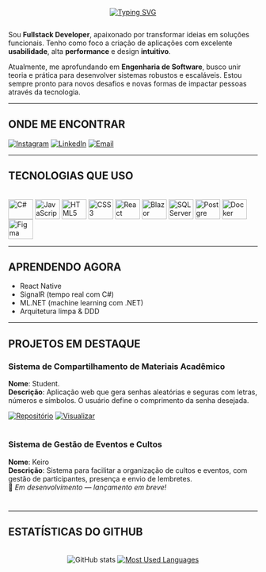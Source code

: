 <div align="center">
  
  [![Typing SVG](https://readme-typing-svg.demolab.com?font=Fira+Code&pause=1000&color=FFFFFF&width=435&lines=Olá,+eu+Domingos+Nascimento)](https://git.io/typing-svg)

</div>

<img align="center" alt="" src="./src/header-gif.gif">

<p>
  
Sou **Fullstack Developer**, apaixonado por transformar ideias em soluções funcionais. Tenho como foco a criação de aplicações com excelente **usabilidade**, alta **performance** e design **intuitivo**.

Atualmente, me aprofundando em **Engenharia de Software**, busco unir teoria e prática para desenvolver sistemas robustos e escaláveis. Estou sempre pronto para novos desafios e novas formas de impactar pessoas através da tecnologia.

</p>

---

<h2>ONDE ME ENCONTRAR</h2>

[![Instagram](https://img.shields.io/badge/Instagram-E4405F?style=for-the-badge&logo=instagram&logoColor=white)](https://www.instagram.com/adyllsxn/)
[![LinkedIn](https://img.shields.io/badge/LinkedIn-0077B5?style=for-the-badge&logo=linkedin&logoColor=white)](https://www.linkedin.com/in/adyllsxn-08a0b5354/)
[![Email](https://img.shields.io/badge/Email-domingosadyllsxn@email.com-informational?style=for-the-badge&logo=gmail)](mailto:domingosadyllsxn@email.com)


---

<h2>TECNOLOGIAS QUE USO</h2> 

<div style="display: inline_block"><br>
  <img align="center" alt="C#" height="40" width="50" src="https://cdn.jsdelivr.net/gh/devicons/devicon@latest/icons/csharp/csharp-original.svg" />
  <img align="center" alt="JavaScript" height="40" width="50" src="https://cdn.jsdelivr.net/gh/devicons/devicon@latest/icons/javascript/javascript-plain.svg" />
  <img align="center" alt="HTML5" height="40" width="50" src="https://cdn.jsdelivr.net/gh/devicons/devicon@latest/icons/html5/html5-original.svg" />
  <img align="center" alt="CSS3" height="40" width="50" src="https://cdn.jsdelivr.net/gh/devicons/devicon@latest/icons/css3/css3-original.svg" />                  
  <img align="center" alt="React" height="40" width="50" src="https://cdn.jsdelivr.net/gh/devicons/devicon@latest/icons/react/react-original.svg" />
  <img align="center" alt="Blazor" height="40" width="50" src="https://cdn.jsdelivr.net/gh/devicons/devicon@latest/icons/blazor/blazor-original.svg" />
  <img align="center" alt="SQL Server" height="40" width="50" src="https://cdn.jsdelivr.net/gh/devicons/devicon@latest/icons/microsoftsqlserver/microsoftsqlserver-original-wordmark.svg" />
  <img align="center" alt="Postgre" height="40" width="50" src="https://cdn.jsdelivr.net/gh/devicons/devicon@latest/icons/postgresql/postgresql-original.svg" />      
  <img align="center" alt="Docker" height="40" width="50" src="https://cdn.jsdelivr.net/gh/devicons/devicon@latest/icons/docker/docker-original.svg" />         
  <img align="center" alt="Figma" height="40" width="50" src="https://cdn.jsdelivr.net/gh/devicons/devicon@latest/icons/figma/figma-original.svg" />       
</div>

---

<h2>APRENDENDO AGORA</h2>

- React Native
- SignalR (tempo real com C#)
- ML.NET (machine learning com .NET)
- Arquitetura limpa & DDD


---

<h2>PROJETOS EM DESTAQUE</h2> 

<h3>Sistema de Compartilhamento de Materiais Acadêmico</h3>

**Nome**: Student.  
**Descrição**: Aplicação web que gera senhas aleatórias e seguras com letras, números e símbolos. O usuário define o comprimento da senha desejada. 

[![Repositório](https://img.shields.io/badge/Repositório-181717?style=for-the-badge&logo=github&logoColor=white)](https://github.com/Adyllsxn/student) [![Visualizar](https://img.shields.io/badge/Visualizar-0e75b6?style=for-the-badge&logo=google-chrome&logoColor=white)](https://github.com/Adyllsxn/student)

#

<h3>Sistema de Gestão de Eventos e Cultos</h3>

**Nome**: Keiro  
**Descrição**: Sistema para facilitar a organização de cultos e eventos, com gestão de participantes, presença e envio de lembretes.  
📌 *Em desenvolvimento — lançamento em breve!*


#

---

<h2>ESTATÍSTICAS DO GITHUB</h2>
<div style="text-align: center;" align="center">
  <br>
  <img src="https://github-readme-stats-git-masterrstaa-rickstaa.vercel.app/api?username=Adyllsxn&hide_title=true&show_icons=true&include_all_commits=false&count_private=true&line_height=25&hide=issues&bg_color=000&title_color=FF00F6&text_color=FFF&border_radius=10&border_color=FFF&icon_color=FF00F6&theme=jolly" alt="GitHub stats">

  <a href="https://github.com/Adyllsxn/github-readme-stats">
    <img src="https://github-readme-stats-git-masterrstaa-rickstaa.vercel.app/api/top-langs/?username=Adyllsxn&line_height=10&card_width=290&layout=compact&hide_title=false&count_private=true&langs_count=4&show_icons=true&title_color=FF00F6&hide=html,scss,less&bg_color=000&text_color=8B8B8B&border_radius=10&border_color=FFF&count_private=true" alt="Most Used Languages">
  </a>
</div>
